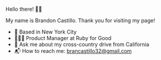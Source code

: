 Hello there! 👋🏼

My name is Brandon Castillo. Thank you for visiting my page! 

- 🗽 Based in New York City
- 👨🏻‍💻 Product Manager at Ruby for Good
- 🚐 Ask me about my cross-country drive from California
- 📬 How to reach me: brancastillo32@gmail.com
<!--
**bcastillo32/bcastillo32** is a ✨ _special_ ✨ repository because its `README.md` (this file) appears on your GitHub profile.

Here are some ideas to get you started:

- 🔭 I’m currently working on ...
- 🌱 I’m currently learning ...
- 👯 I’m looking to collaborate on ...
- 🤔 I’m looking for help with ...
- 💬 Ask me about ...
- 📫 How to reach me: ...
- 😄 Pronouns: ...
- ⚡ Fun fact: ...
-->

